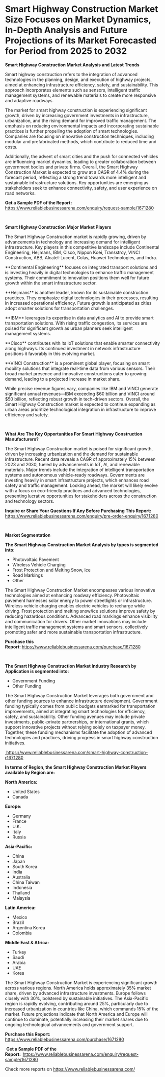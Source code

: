 <p><h1>Smart Highway Construction Market Size Focuses on Market Dynamics, In-Depth Analysis and Future Projections of its Market Forecasted for Period from 2025 to 2032</h1></p><p><strong>Smart Highway Construction Market Analysis and Latest Trends</strong></p>
<p><p>Smart highway construction refers to the integration of advanced technologies in the planning, design, and execution of highway projects, aimed at enhancing infrastructure efficiency, safety, and sustainability. This approach incorporates elements such as sensors, intelligent traffic management systems, and renewable materials to create more responsive and adaptive roadways. </p><p>The market for smart highway construction is experiencing significant growth, driven by increasing government investments in infrastructure, urbanization, and the rising demand for improved traffic management. The emphasis on reducing environmental impacts and incorporating sustainable practices is further propelling the adoption of smart technologies. Companies are focusing on innovative construction techniques, including modular and prefabricated methods, which contribute to reduced time and costs.</p><p>Additionally, the advent of smart cities and the push for connected vehicles are influencing market dynamics, leading to greater collaboration between government bodies and private firms. Overall, the Smart Highway Construction Market is expected to grow at a CAGR of 4.4% during the forecast period, reflecting a strong trend towards more intelligent and sustainable infrastructure solutions. Key opportunities are emerging as stakeholders seek to enhance connectivity, safety, and user experience on road networks.</p></p>
<p><strong>Get a Sample PDF of the Report:&nbsp;</strong> <a href="https://www.reliablebusinessarena.com/enquiry/request-sample/1671280?utm_campaign=3211&utm_medium=2&utm_source=Github&utm_content=ia&utm_term=25032025&utm_id=smart-highway-construction">https://www.reliablebusinessarena.com/enquiry/request-sample/1671280</a></p>
<p>&nbsp;</p>
<p><strong>Smart Highway Construction Major Market Players</strong></p>
<p><p>The Smart Highway Construction market is rapidly growing, driven by advancements in technology and increasing demand for intelligent infrastructure. Key players in this competitive landscape include Continental Engineering, Heijmans, IBM, Cisco, Nippon Koei, Transstroy, VINCI Construction, ABB, Alcatel-Lucent, Colas, Huawei Technologies, and Indra.</p><p>**Continental Engineering** focuses on integrated transport solutions and is investing heavily in digital technologies to enhance traffic management systems. Their commitment to innovation positions them well for future growth within the smart infrastructure sector.</p><p>**Heijmans** is another leader, known for its sustainable construction practices. They emphasize digital technologies in their processes, resulting in increased operational efficiency. Future growth is anticipated as cities adopt smarter solutions for transportation challenges.</p><p>**IBM** leverages its expertise in data analytics and AI to provide smart transportation solutions. With rising traffic congestion, its services are poised for significant growth as urban planners seek intelligent management systems.</p><p>**Cisco** contributes with its IoT solutions that enable smarter connectivity along highways. Its continued investment in network infrastructure positions it favorably in this evolving market.</p><p>**VINCI Construction** is a prominent global player, focusing on smart mobility solutions that integrate real-time data from various sensors. Their broad market presence and innovative constructions cater to growing demand, leading to a projected increase in market share.</p><p>While precise revenue figures vary, companies like IBM and VINCI generate significant annual revenues—IBM exceeding $60 billion and VINCI around $50 billion, reflecting robust growth in tech-driven sectors. Overall, the Smart Highway Construction market is expected to continue expanding as urban areas prioritize technological integration in infrastructure to improve efficiency and safety.</p></p>
<p>&nbsp;</p>
<p><strong>What Are The Key Opportunities For Smart Highway Construction Manufacturers?</strong></p>
<p><p>The Smart Highway Construction market is poised for significant growth, driven by increasing urbanization and the demand for sustainable infrastructure. Recent data reveals a CAGR of approximately 15% between 2023 and 2030, fueled by advancements in IoT, AI, and renewable materials. Major trends include the integration of intelligent transportation systems and autonomous vehicle-ready roadways. Governments are investing heavily in smart infrastructure projects, which enhances road safety and traffic management. Looking ahead, the market will likely evolve with a focus on eco-friendly practices and advanced technologies, presenting lucrative opportunities for stakeholders across the construction and technology sectors.</p></p>
<p><strong>Inquire or Share Your Questions If Any Before Purchasing This Report:</strong> <a href="https://www.reliablebusinessarena.com/enquiry/pre-order-enquiry/1671280?utm_campaign=3211&utm_medium=2&utm_source=Github&utm_content=ia&utm_term=25032025&utm_id=smart-highway-construction">https://www.reliablebusinessarena.com/enquiry/pre-order-enquiry/1671280</a></p>
<p>&nbsp;</p>
<p><strong>Market Segmentation</strong></p>
<p><strong>The Smart Highway Construction Market Analysis by types is segmented into:</strong></p>
<p><ul><li>Photovoltaic Pavement</li><li>Wireless Vehicle Charging</li><li>Frost Protection and Melting Snow, Ice</li><li>Road Markings</li><li>Other</li></ul></p>
<p><p>The Smart Highway Construction Market encompasses various innovative technologies aimed at enhancing roadway efficiency. Photovoltaic pavement harnesses solar energy to power streetlights or infrastructure. Wireless vehicle charging enables electric vehicles to recharge while driving. Frost protection and melting snow/ice solutions improve safety by reducing hazardous conditions. Advanced road markings enhance visibility and communication for drivers. Other market innovations may include intelligent traffic management systems and smart sensors, collectively promoting safer and more sustainable transportation infrastructure.</p></p>
<p><strong>Purchase this Report:&nbsp;</strong><a href="https://www.reliablebusinessarena.com/purchase/1671280?utm_campaign=3211&utm_medium=2&utm_source=Github&utm_content=ia&utm_term=25032025&utm_id=smart-highway-construction">https://www.reliablebusinessarena.com/purchase/1671280</a></p>
<p>&nbsp;</p>
<p><strong>The Smart Highway Construction Market Industry Research by Application is segmented into:</strong></p>
<p><ul><li>Government Funding</li><li>Other Funding</li></ul></p>
<p><p>The Smart Highway Construction Market leverages both government and other funding sources to enhance infrastructure development. Government funding typically comes from public budgets earmarked for transportation improvements, aimed at integrating smart technologies for efficiency, safety, and sustainability. Other funding avenues may include private investments, public-private partnerships, or international grants, which support innovative projects without relying solely on taxpayer money. Together, these funding mechanisms facilitate the adoption of advanced technologies and practices, driving progress in smart highway construction initiatives.</p></p>
<p><a href="https://www.reliablebusinessarena.com/smart-highway-construction-r1671280?utm_campaign=3211&utm_medium=2&utm_source=Github&utm_content=ia&utm_term=25032025&utm_id=smart-highway-construction">&nbsp;https://www.reliablebusinessarena.com/smart-highway-construction-r1671280</a></p>
<p><strong>In terms of Region, the Smart Highway Construction Market Players available by Region are:</strong></p>
<p>
    <p> <strong> North America: </strong>
        <ul>
            <li>United States</li>
            <li>Canada</li>
        </ul>
        </p> 
    <p> <strong> Europe: </strong>
        <ul>
            <li>Germany</li>
            <li>France</li>
            <li>U.K.</li>
            <li>Italy</li>
            <li>Russia</li>
        </ul>
        </p> 
    <p> <strong> Asia-Pacific: </strong>
        <ul>
            <li>China</li>
            <li>Japan</li>
            <li>South Korea</li>
            <li>India</li>
            <li>Australia</li>
            <li>China Taiwan</li>
            <li>Indonesia</li>
            <li>Thailand</li>
            <li>Malaysia</li>
        </ul>
        </p> 
    <p> <strong> Latin America: </strong>
        <ul>
            <li>Mexico</li>
            <li>Brazil</li>
            <li>Argentina Korea</li>
            <li>Colombia</li>
        </ul>
        </p> 
    <p> <strong> Middle East & Africa: </strong>
        <ul>
            <li>Turkey</li>
            <li>Saudi</li>
            <li>Arabia</li>
            <li>UAE</li>
            <li>Korea</li>
        </ul>
    </p>
    </p>
<p><p>The Smart Highway Construction Market is experiencing significant growth across various regions. North America holds approximately 35% market share, driven by advanced infrastructure investments. Europe follows closely with 30%, bolstered by sustainable initiatives. The Asia-Pacific region is rapidly evolving, contributing around 25%, particularly due to increased urbanization in countries like China, which commands 15% of the market. Future projections indicate that North America and Europe will continue to dominate, potentially increasing their market shares due to ongoing technological advancements and government support.</p></p>
<p><strong>Purchase this Report: </strong><a href="https://www.reliablebusinessarena.com/purchase/1671280?utm_campaign=3211&utm_medium=2&utm_source=Github&utm_content=ia&utm_term=25032025&utm_id=smart-highway-construction">https://www.reliablebusinessarena.com/purchase/1671280</a></p>
<p>&nbsp;<strong>Get a Sample PDF of the Report:&nbsp;&nbsp;</strong><a href="https://www.reliablebusinessarena.com/enquiry/request-sample/1671280?utm_campaign=3211&utm_medium=2&utm_source=Github&utm_content=ia&utm_term=25032025&utm_id=smart-highway-construction">https://www.reliablebusinessarena.com/enquiry/request-sample/1671280</a></p>
<p><strong></strong></p>
<p>Check more reports on <a href="https://www.reliablebusinessarena.com/?utm_campaign=3211&utm_medium=2&utm_source=Github&utm_content=ia&utm_term=25032025&utm_id=smart-highway-construction">https://www.reliablebusinessarena.com/</a></p>